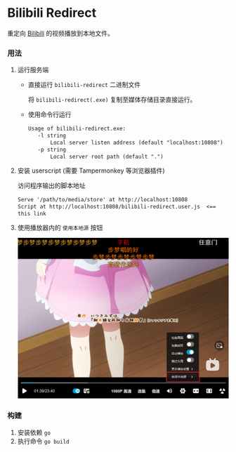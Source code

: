 # Bilibili Redirect

重定向 [Bilibili](https://www.bilibili.com) 的视频播放到本地文件。

### 用法

1. 运行服务端
    * 直接运行 `bilibili-redirect` 二进制文件
    
        将 `bilibili-redirect(.exe)` 复制至媒体存储目录直接运行。
        
    * 使用命令行运行  
    
        ```text
        Usage of bilibili-redirect.exe:
           -l string
               Local server listen address (default "localhost:10808")
           -p string
               Local server root path (default ".")
        ```

2. 安装 userscript (需要 Tampermonkey 等浏览器插件)  

    访问程序输出的脚本地址
    ```text
    Serve '/path/to/media/store' at http://localhost:10808
    Script at http://localhost:10808/bilibili-redirect.user.js  <== this link
    ```

3. 使用播放器内的 `使用本地源` 按钮  

    ![use-local-resource](./imgs/use-local-resource.png)

### 构建

1. 安装依赖 `go`
2. 执行命令 `go build`
